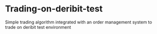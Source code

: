 # Trading-on-deribit-test
Simple trading algorithm integrated with an order management system to trade on deribit test environment
